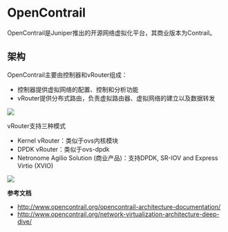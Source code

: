 # OpenContrail

OpenContrail是Juniper推出的开源网络虚拟化平台，其商业版本为Contrail。

## 架构

OpenContrail主要由控制器和vRouter组成：

* 控制器提供虚拟网络的配置、控制和分析功能
* vRouter提供分布式路由，负责虚拟路由器、虚拟网络的建立以及数据转发

![](Figure01.png)

vRouter支持三种模式

* Kernel vRouter：类似于ovs内核模块
* DPDK vRouter：类似于ovs-dpdk
* Netronome Agilio Solution (商业产品)：支持DPDK, SR-IOV and Express Virtio (XVIO) 

![](image05.png)

**参考文档**

- <http://www.opencontrail.org/opencontrail-architecture-documentation/>
- <http://www.opencontrail.org/network-virtualization-architecture-deep-dive/>

